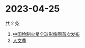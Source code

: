 # 2023-04-25

共 2 条

<!-- BEGIN ZHIHUSEARCH -->
<!-- 最后更新时间 Tue Apr 25 2023 07:11:38 GMT+0800 (China Standard Time) -->
1. [中国绘制火星全球影像图首次发布](https://www.zhihu.com/search?q=中国绘制火星全球影像图首次发布)
1. [人文季](https://www.zhihu.com/search?q=人文季)
<!-- END ZHIHUSEARCH -->
